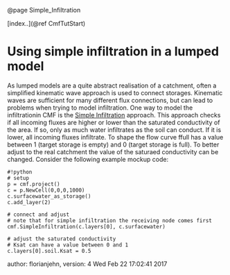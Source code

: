 @page Simple_Infiltration

[index..](@ref CmfTutStart)

# Using simple infiltration in a lumped model

As lumped models are a quite abstract realisation of a catchment, often
a simplified kinematic wave approach is used to connect storages.
Kinematic waves are sufficient for many different flux connections, but
can lead to problems when trying to model infiltration. One way to model
the infiltrationin CMF is the [Simple
Infiltration](http://fb09-pasig.umwelt.uni-giessen.de/cmf/chrome/site/doxygen/classcmf_1_1upslope_1_1connections_1_1_simple_infiltration.html)
approach. This approach checks if all incoming fluxes are higher or
lower than the saturated conductivity of the area. If so, only as much
water infiltrates as the soil can conduct. If it is lower, all incoming
fluxes infiltrate. To shape the flow curve ffull has a value between 1
(target storage is empty) and 0 (target storage is full). To better
adjust to the real catchment the value of the saturaed conductivity can
be changed. Consider the following example mockup code:

    #!python
    # setup
    p = cmf.project()
    c = p.NewCell(0,0,0,1000)
    c.surfacewater_as_storage()
    c.add_layer(2)
    
    # connect and adjust
    # note that for simple infiltration the receiving node comes first
    cmf.SimpleInfiltration(c.layers[0], c.surfacewater)
    
    # adjust the saturated conductivity
    # Ksat can have a value between 0 and 1
    c.layers[0].soil.Ksat = 0.5

author: florianjehn, version: 4 Wed Feb 22 17:02:41 2017
